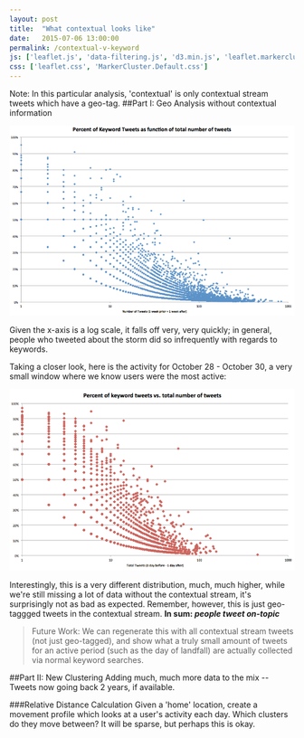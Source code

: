```yaml
---
layout: post
title:  "What contextual looks like"
date:   2015-07-06 13:00:00
permalink: /contextual-v-keyword
js: ['leaflet.js', 'data-filtering.js', 'd3.min.js', 'leaflet.markercluster.js']
css: ['leaflet.css', 'MarkerCluster.Default.css']
---
```


Note: In this particular analysis, 'contextual' is only contextual stream tweets which have a geo-tag.
##Part I: Geo Analysis without contextual information

![Keyword Tweet percentage (2 weeks)](../assets/images/keyword_tweets_percentage.png)

Given the x-axis is a log scale, it falls off very, very quickly; in general, people who tweeted about the storm did so infrequently with regards to keywords.

Taking a closer look, here is the activity for October 28 - October 30, a very small window where we know users were the most active:

![Keyword Tweet Percentage (2 days)](../assets/images/keyword_tweets_percentage_2days.png)

Interestingly, this is a very different distribution, much, much higher, while we're still missing a lot of data without the contextual stream, it's surprisingly not as bad as expected. Remember, however, this is just geo-taggged tweets in the contextual stream.  **In sum: _people tweet on-topic_**

> Future Work: We can regenerate this with all contextual stream tweets (not just geo-tagged), and show what a truly small amount of tweets for an active period (such as the day of landfall) are actually collected via normal keyword searches.


##Part II: New Clustering
Adding much, much more data to the mix -- Tweets now going back 2 years, if available.

###Relative Distance Calculation
Given a 'home' location, create a movement profile which looks at a user's activity each day. Which clusters do they move between? It will be sparse, but perhaps this is okay.

